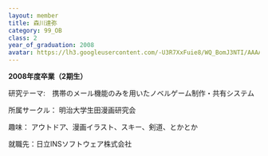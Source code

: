 ```yaml
---
layout: member
title: 森川達弥
category: 99_OB
class: 2
year_of_graduation: 2008
avatar: https://lh3.googleusercontent.com/-U3R7XxFuie8/WQ_BomJ3NTI/AAAAAAAAqMQ/jUwrZuSqZjMPqdDQtB7jOC85WJQ6VsROwCLcB/p-s300/morikawa.jpg
---
```

**2008年度卒業（2期生）**

研究テーマ:　携帯のメール機能のみを用いたノベルゲーム制作・共有システム

所属サークル： 明治大学生田漫画研究会

趣味： アウトドア、漫画イラスト、スキー、剣道、とかとか

就職先：日立INSソフトウェア株式会社